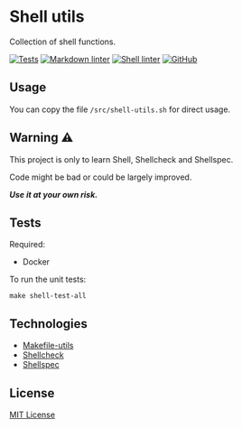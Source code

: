 # Shell utils

Collection of shell functions.

[![Tests](https://github.com/aifrak/shell-utils/actions/workflows/tests.yml/badge.svg)](https://github.com/aifrak/shell-utils/actions/workflows/tests.yml)
[![Markdown linter](https://github.com/aifrak/shell-utils/actions/workflows/markdown-linter.yml/badge.svg)](https://github.com/aifrak/shell-utils/actions/workflows/markdown-linter.yml)
[![Shell linter](https://github.com/aifrak/shell-utils/actions/workflows/shell-linter.yml/badge.svg)](https://github.com/aifrak/shell-utils/actions/workflows/shell-linter.yml)
[![GitHub](https://img.shields.io/github/license/aifrak/makefile-utils?color=blue)](https://github.com/aifrak/shell-utils/blob/master/LICENSE)

## Usage

You can copy the file `/src/shell-utils.sh` for direct usage.

## Warning ⚠️

This project is only to learn Shell, Shellcheck and Shellspec.

Code might be bad or could be largely improved.

***Use it at your own risk.***

## Tests

Required:

- Docker

To run the unit tests:

```shell
make shell-test-all
```

## Technologies

- [Makefile-utils](https://github.com/aifrak/makefile-utils)
- [Shellcheck](https://github.com/koalaman/shellcheck)
- [Shellspec](https://github.com/shellspec/shellspec)

## License

[MIT License](https://github.com/aifrak/shell-utils/blob/main/LICENSE)
